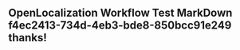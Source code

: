 <properties
ms.topic="hero-topic1"
ms.test1="hero-topic"
ms.test2="test"/>

## OpenLocalization Workflow Test MarkDown f4ec2413-734d-4eb3-bde8-850bcc91e249 thanks!
